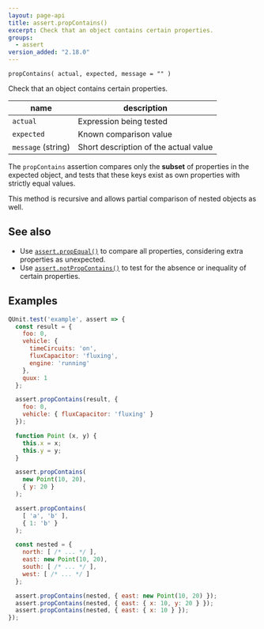 ```yaml
---
layout: page-api
title: assert.propContains()
excerpt: Check that an object contains certain properties.
groups:
  - assert
version_added: "2.18.0"
---
```


`propContains( actual, expected, message = "" )`

Check that an object contains certain properties.

| name | description |
|------|-------------|
| `actual` | Expression being tested |
| `expected` | Known comparison value |
| `message` (string) | Short description of the actual value |


The `propContains` assertion compares only the **subset** of properties in the expected object,
and tests that these keys exist as own properties with strictly equal values.

This method is recursive and allows partial comparison of nested objects as well.

## See also

* Use [`assert.propEqual()`](./propEqual.md) to compare all properties, considering extra properties as unexpected.
* Use [`assert.notPropContains()`](./notPropContains.md) to test for the absence or inequality of certain properties.

## Examples

```js
QUnit.test('example', assert => {
  const result = {
    foo: 0,
    vehicle: {
      timeCircuits: 'on',
      fluxCapacitor: 'fluxing',
      engine: 'running'
    },
    quux: 1
  };

  assert.propContains(result, {
    foo: 0,
    vehicle: { fluxCapacitor: 'fluxing' }
  });

  function Point (x, y) {
    this.x = x;
    this.y = y;
  }

  assert.propContains(
    new Point(10, 20),
    { y: 20 }
  );

  assert.propContains(
    [ 'a', 'b' ],
    { 1: 'b' }
  );

  const nested = {
    north: [ /* ... */ ],
    east: new Point(10, 20),
    south: [ /* ... */ ],
    west: [ /* ... */ ]
  };

  assert.propContains(nested, { east: new Point(10, 20) });
  assert.propContains(nested, { east: { x: 10, y: 20 } });
  assert.propContains(nested, { east: { x: 10 } });
});
```

